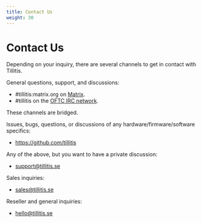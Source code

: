 ```yaml
---
title: Contact Us
weight: 30
---
```


# Contact Us

Depending on your inquiry, there are several channels to get in
contact with Tillitis.

General questions, support, and discussions:
- #tillitis:matrix.org on [Matrix](https://matrix.org/).
- #tillitis on the [OFTC IRC network](https://oftc.net/).

These channels are bridged.

Issues, bugs, questions, or discussions of any
hardware/firmware/software specifics:
- https://github.com/tillitis

Any of the above, but you want to have a private discussion:
- support@tillitis.se


Sales inquiries:
- sales@tillitis.se


Reseller and general inquiries:
- hello@tillitis.se
